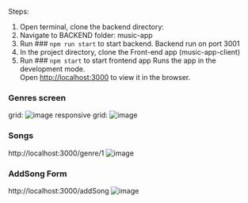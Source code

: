 Steps:
1. Open terminal, clone the backend directory:
2. Navigate to BACKEND folder: music-app 
3. Run ### `npm run start` to start  backend. Backend run on port 3001
4. In the project directory, clone the Front-end app (music-app-client)
5. Run ### `npm start` to start frontend app
Runs the app in the development mode.\
Open [http://localhost:3000](http://localhost:3000) to view it in the browser.

### Genres screen
grid: ![image](https://user-images.githubusercontent.com/39242409/113043664-6e3c2980-91a5-11eb-96f3-af29e5bd14ef.png)
responsive grid: ![image](https://user-images.githubusercontent.com/39242409/113043573-4cdb3d80-91a5-11eb-8fd7-af22ac5a5391.png)

### Songs 
http://localhost:3000/genre/1
![image](https://user-images.githubusercontent.com/39242409/113043842-b22f2e80-91a5-11eb-847b-6fabec52616d.png)


### AddSong Form
http://localhost:3000/addSong 
![image](https://user-images.githubusercontent.com/39242409/113044013-e0ad0980-91a5-11eb-82f4-514b3ff71b4d.png)
